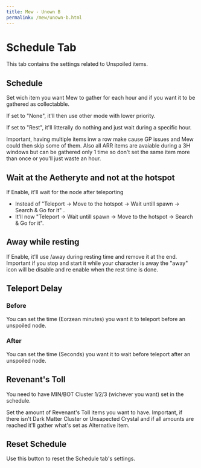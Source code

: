 ```yaml
---
title: Mew - Unown B
permalink: /mew/unown-b.html
---
```


# Schedule Tab
This tab contains the settings related to Unspoiled items.

## Schedule
Set wich item you want Mew to gather for each hour and if you want it to be gathered as collectabble.

If set to "None", it'll then use other mode with lower priority.

If set to "Rest", it'll litterally do nothing and just wait during a specific hour.

Important, having multiple items inw a row make cause GP issues and Mew could then skip some of them. Also all ARR items are avaiable during a 3H windows but can be gathered only 1 time so don't set the same item more than once or you'll just waste an hour.
		

## Wait at the Aetheryte and not at the hotspot
If Enable, it'll wait for the node after teleporting

 * Instead of "Teleport -> Move to the hotspot -> Wait untill spawn -> Search & Go for it" .
 * It'll now "Teleport -> Wait untill spawn -> Move to the hotspot -> Search & Go for it".
	
## Away while resting
If Enable, it'll use /away during resting time and remove it at the end. Important if you stop and start it while your character is away the "away" icon will be disable and re enable when the rest time is done.
	
## Teleport Delay

### Before
You can set the time (Eorzean minutes) you want it to teleport before an unspoiled node.
		

### After
You can set the time (Seconds) you want it to wait before teleport after an unspoiled node.
	
## Revenant's Toll
You need to have MIN/BOT Cluster 1/2/3 (wichever you want) set in the schedule.

Set the amount of Revenant's Toll items you want to have. Important, if there isn't Dark Matter Cluster or Unsapected Crystal and if all amounts are reached it'll gather what's set as Alternative item.
	
## Reset Schedule
Use this button to reset the Schedule tab's settings.
